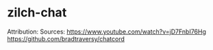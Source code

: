 # zilch-chat
Attribution:
Sources: 
https://www.youtube.com/watch?v=jD7FnbI76Hg
https://github.com/bradtraversy/chatcord
